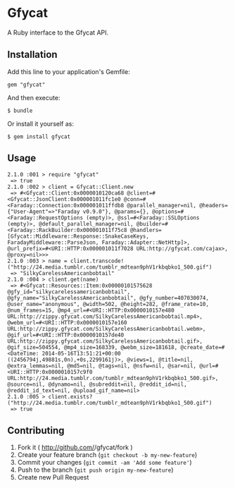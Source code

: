 # Gfycat

A Ruby interface to the Gfycat API.

## Installation

Add this line to your application's Gemfile:

    gem "gfycat"

And then execute:

    $ bundle

Or install it yourself as:

    $ gem install gfycat

## Usage

```irb
2.1.0 :001 > require "gfycat"
 => true 
2.1.0 :002 > client = Gfycat::Client.new
 => #<Gfycat::Client:0x0000010120ca68 @client=#<Gfycat::JsonClient:0x000001011fc1e0 @conn=#<Faraday::Connection:0x000001011ffdb8 @parallel_manager=nil, @headers={"User-Agent"=>"Faraday v0.9.0"}, @params={}, @options=#<Faraday::RequestOptions (empty)>, @ssl=#<Faraday::SSLOptions (empty)>, @default_parallel_manager=nil, @builder=#<Faraday::RackBuilder:0x000001011f75c8 @handlers=[Gfycat::Middleware::Response::SnakeCaseKeys, FaradayMiddleware::ParseJson, Faraday::Adapter::NetHttp]>, @url_prefix=#<URI::HTTP:0x000001011f7028 URL:http://gfycat.com/cajax>, @proxy=nil>>> 
2.1.0 :003 > name = client.transcode!("http://24.media.tumblr.com/tumblr_mdtean9phV1rkbqbko1_500.gif")
 => "SilkyCarelessAmericanbobtail" 
2.1.0 :004 > client.get(name)
 => #<Gfycat::Resources::Item:0x00000101575628 @gfy_id="silkycarelessamericanbobtail", @gfy_name="SilkyCarelessAmericanbobtail", @gfy_number=407030074, @user_name="anonymous", @width=502, @height=282, @frame_rate=10, @num_frames=15, @mp4_url=#<URI::HTTP:0x0000010157e480 URL:http://zippy.gfycat.com/SilkyCarelessAmericanbobtail.mp4>, @webm_url=#<URI::HTTP:0x0000010157e160 URL:http://zippy.gfycat.com/SilkyCarelessAmericanbobtail.webm>, @gif_url=#<URI::HTTP:0x0000010157de40 URL:http://zippy.gfycat.com/SilkyCarelessAmericanbobtail.gif>, @gif_size=504554, @mp4_size=168339, @webm_size=181618, @create_date=#<DateTime: 2014-05-16T13:51:21+00:00 ((2456794j,49881s,0n),+0s,2299161j)>, @views=1, @title=nil, @extra_lemmas=nil, @md5=nil, @tags=nil, @nsfw=nil, @sar=nil, @url=#<URI::HTTP:0x0000010157c9f0 URL:http://24.media.tumblr.com/tumblr_mdtean9phV1rkbqbko1_500.gif>, @source=nil, @dynamo=nil, @subreddit=nil, @reddit_id=nil, @reddit_id_text=nil, @upload_gif_name=nil> 
2.1.0 :005 > client.exists?("http://24.media.tumblr.com/tumblr_mdtean9phV1rkbqbko1_500.gif")
 => true 
```

## Contributing

1. Fork it ( http://github.com/<my-github-username>/gfycat/fork )
2. Create your feature branch (`git checkout -b my-new-feature`)
3. Commit your changes (`git commit -am 'Add some feature'`)
4. Push to the branch (`git push origin my-new-feature`)
5. Create new Pull Request
